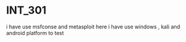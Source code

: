 # INT_301
i have use msfconse and metasploit here 
i have use windows , kali and android platform to test

